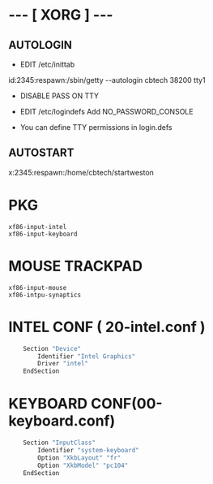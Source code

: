 # --- [ XORG ] ---

## AUTOLOGIN
  * EDIT /etc/inittab

  id:2345:respawn:/sbin/getty --autologin cbtech 38200 tty1

  * DISABLE PASS ON TTY
   * EDIT /etc/logindefs
    Add  NO_PASSWORD_CONSOLE

 * You can define TTY permissions in login.defs

 
## AUTOSTART
  x:2345:respawn:/home/cbtech/startweston

# PKG
	xf86-input-intel
	xf86-input-keyboard

# MOUSE TRACKPAD	
	xf86-input-mouse
	xf86-intpu-synaptics

# INTEL CONF ( 20-intel.conf )
```sh
	Section "Device"
		Identifier "Intel Graphics"
		Driver "intel"
	EndSection
```

# KEYBOARD CONF(00-keyboard.conf)
``` sh
	Section "InputClass"
		Identifier "system-keyboard"
		Option "XkbLayout" "fr"
		Option "XkbModel" "pc104"
	EndSection
```
